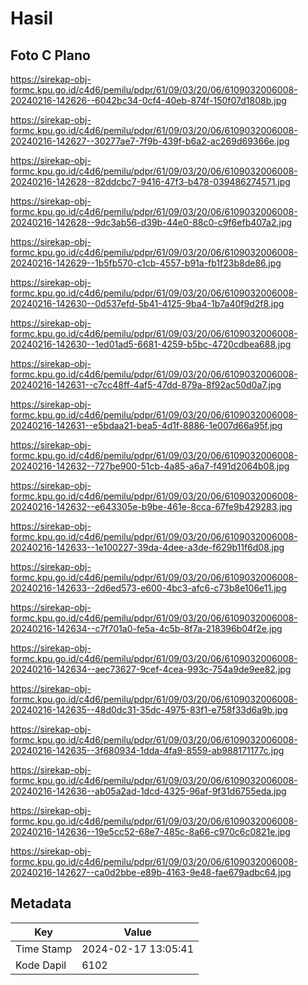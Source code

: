 # Hasil

## Foto C Plano

https://sirekap-obj-formc.kpu.go.id/c4d6/pemilu/pdpr/61/09/03/20/06/6109032006008-20240216-142626--6042bc34-0cf4-40eb-874f-150f07d1808b.jpg

https://sirekap-obj-formc.kpu.go.id/c4d6/pemilu/pdpr/61/09/03/20/06/6109032006008-20240216-142627--30277ae7-7f9b-439f-b6a2-ac269d69366e.jpg

https://sirekap-obj-formc.kpu.go.id/c4d6/pemilu/pdpr/61/09/03/20/06/6109032006008-20240216-142628--82ddcbc7-9416-47f3-b478-039486274571.jpg

https://sirekap-obj-formc.kpu.go.id/c4d6/pemilu/pdpr/61/09/03/20/06/6109032006008-20240216-142628--9dc3ab56-d39b-44e0-88c0-c9f6efb407a2.jpg

https://sirekap-obj-formc.kpu.go.id/c4d6/pemilu/pdpr/61/09/03/20/06/6109032006008-20240216-142629--1b5fb570-c1cb-4557-b91a-fb1f23b8de86.jpg

https://sirekap-obj-formc.kpu.go.id/c4d6/pemilu/pdpr/61/09/03/20/06/6109032006008-20240216-142630--0d537efd-5b41-4125-9ba4-1b7a40f9d2f8.jpg

https://sirekap-obj-formc.kpu.go.id/c4d6/pemilu/pdpr/61/09/03/20/06/6109032006008-20240216-142630--1ed01ad5-6681-4259-b5bc-4720cdbea688.jpg

https://sirekap-obj-formc.kpu.go.id/c4d6/pemilu/pdpr/61/09/03/20/06/6109032006008-20240216-142631--c7cc48ff-4af5-47dd-879a-8f92ac50d0a7.jpg

https://sirekap-obj-formc.kpu.go.id/c4d6/pemilu/pdpr/61/09/03/20/06/6109032006008-20240216-142631--e5bdaa21-bea5-4d1f-8886-1e007d66a95f.jpg

https://sirekap-obj-formc.kpu.go.id/c4d6/pemilu/pdpr/61/09/03/20/06/6109032006008-20240216-142632--727be900-51cb-4a85-a6a7-f491d2064b08.jpg

https://sirekap-obj-formc.kpu.go.id/c4d6/pemilu/pdpr/61/09/03/20/06/6109032006008-20240216-142632--e643305e-b9be-461e-8cca-67fe9b429283.jpg

https://sirekap-obj-formc.kpu.go.id/c4d6/pemilu/pdpr/61/09/03/20/06/6109032006008-20240216-142633--1e100227-39da-4dee-a3de-f629b11f6d08.jpg

https://sirekap-obj-formc.kpu.go.id/c4d6/pemilu/pdpr/61/09/03/20/06/6109032006008-20240216-142633--2d6ed573-e600-4bc3-afc6-c73b8e106e11.jpg

https://sirekap-obj-formc.kpu.go.id/c4d6/pemilu/pdpr/61/09/03/20/06/6109032006008-20240216-142634--c7f701a0-fe5a-4c5b-8f7a-218396b04f2e.jpg

https://sirekap-obj-formc.kpu.go.id/c4d6/pemilu/pdpr/61/09/03/20/06/6109032006008-20240216-142634--aec73627-9cef-4cea-993c-754a9de9ee82.jpg

https://sirekap-obj-formc.kpu.go.id/c4d6/pemilu/pdpr/61/09/03/20/06/6109032006008-20240216-142635--48d0dc31-35dc-4975-83f1-e758f33d6a9b.jpg

https://sirekap-obj-formc.kpu.go.id/c4d6/pemilu/pdpr/61/09/03/20/06/6109032006008-20240216-142635--3f680934-1dda-4fa9-8559-ab988171177c.jpg

https://sirekap-obj-formc.kpu.go.id/c4d6/pemilu/pdpr/61/09/03/20/06/6109032006008-20240216-142636--ab05a2ad-1dcd-4325-96af-9f31d6755eda.jpg

https://sirekap-obj-formc.kpu.go.id/c4d6/pemilu/pdpr/61/09/03/20/06/6109032006008-20240216-142636--19e5cc52-68e7-485c-8a66-c970c6c0821e.jpg

https://sirekap-obj-formc.kpu.go.id/c4d6/pemilu/pdpr/61/09/03/20/06/6109032006008-20240216-142627--ca0d2bbe-e89b-4163-9e48-fae679adbc64.jpg


## Metadata

| Key        | Value               |
| ---------- | ------------------- |
| Time Stamp | 2024-02-17 13:05:41 |
| Kode Dapil | 6102                |



